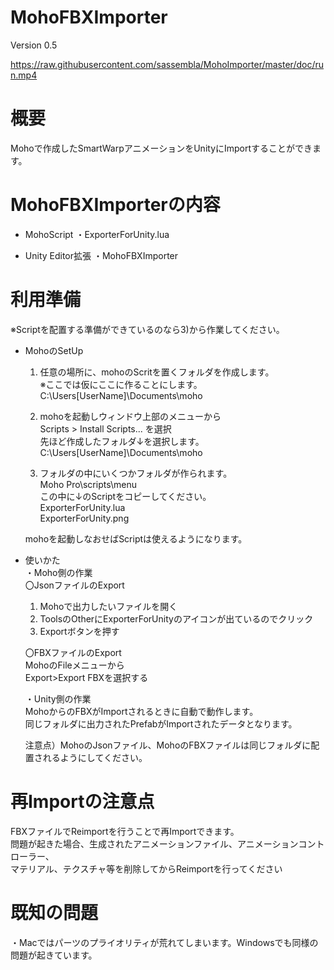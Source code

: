 # MohoFBXImporter
 Version 0.5
  
https://raw.githubusercontent.com/sassembla/MohoImporter/master/doc/run.mp4

# 概要  
 Mohoで作成したSmartWarpアニメーションをUnityにImportすることができます。  

# MohoFBXImporterの内容  
* MohoScript
  ・ExporterForUnity.lua  

* Unity Editor拡張
  ・MohoFBXImporter  


# 利用準備  
※Scriptを配置する準備ができているのなら3)から作業してください。

* MohoのSetUp
  1) 任意の場所に、mohoのScritを置くフォルダを作成します。  
  ※ここでは仮にここに作ることにします。    
   C:\Users\[UserName]\Documents\moho  

  2) mohoを起動しウィンドウ上部のメニューから  
  Scripts > Install Scripts... を選択  
  先ほど作成したフォルダ↓を選択します。  
   C:\Users\[UserName]\Documents\moho  

  3) フォルダの中にいくつかフォルダが作られます。  
  Moho Pro\scripts\menu  
  この中に↓のScriptをコピーしてください。  
    ExporterForUnity.lua  
    ExporterForUnity.png  

    mohoを起動しなおせばScriptは使えるようになります。  

* 使いかた  
  ・Moho側の作業  
  〇JsonファイルのExport  
  1) Mohoで出力したいファイルを開く  
  2) ToolsのOtherにExporterForUnityのアイコンが出ているのでクリック  
  3) Exportボタンを押す  

  〇FBXファイルのExport  
  MohoのFileメニューから  
  Export>Export FBXを選択する  

  ・Unity側の作業  
  MohoからのFBXがImportされるときに自動で動作します。  
  同じフォルダに出力されたPrefabがImportされたデータとなります。  

  注意点）MohoのJsonファイル、MohoのFBXファイルは同じフォルダに配置されるようにしてください。  

# 再Importの注意点  
  FBXファイルでReimportを行うことで再Importできます。  
  問題が起きた場合、生成されたアニメーションファイル、アニメーションコントローラー、  
  マテリアル、テクスチャ等を削除してからReimportを行ってください  

# 既知の問題  
  ・Macではパーツのプライオリティが荒れてしまいます。Windowsでも同様の問題が起きています。  

